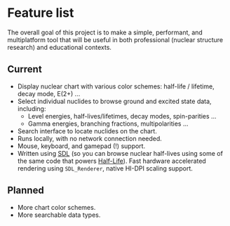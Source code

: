 # Feature list

The overall goal of this project is to make a simple, performant, and multiplatform tool that will be useful in both professional (nuclear structure research) and educational contexts.

## Current

- Display nuclear chart with various color schemes: half-life / lifetime, decay mode, E(2+) ...
- Select individual nuclides to browse ground and excited state data, including:
  - Level energies, half-lives/lifetimes, decay modes, spin-parities ...
  - Gamma energies, branching fractions, multipolarities ...
- Search interface to locate nuclides on the chart.
- Runs locally, with no network connection needed.
- Mouse, keyboard, and gamepad (!) support.
- Written using [SDL](https://github.com/libsdl-org/SDL) (so you can browse nuclear half-lives using some of the same code that powers [Half-Life](https://www.pcgamingwiki.com/wiki/Half-Life#Middleware)). Fast hardware accelerated rendering using `SDL_Renderer`, native HI-DPI scaling support. 

## Planned

- More chart color schemes.
- More searchable data types.